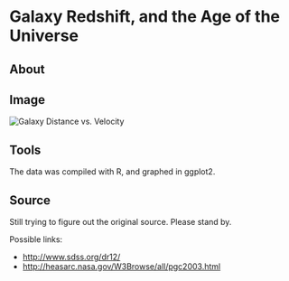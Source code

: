 # Galaxy Redshift, and the Age of the Universe

## About



## Image

![Galaxy Distance vs. Velocity](https://raw.githubusercontent.com/zonination/galaxies/master/galaxies.png)

## Tools

The data was compiled with R, and graphed in ggplot2.

## Source

Still trying to figure out the original source. Please stand by.

Possible links:

* http://www.sdss.org/dr12/
* http://heasarc.nasa.gov/W3Browse/all/pgc2003.html
